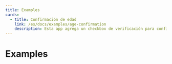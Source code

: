```yaml
---
title: Examples
cards:
  - title: Confirmación de edad
    link: /es/docs/examples/age-confirmation
    description: Esta app agrega un checkbox de verificación para confirmar la edad en el momento del pago.
---
```


# Examples

<CardGrid :items="$frontmatter.cards" />